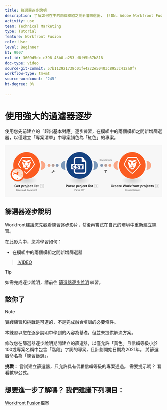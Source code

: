 ```yaml
---
title: 篩選器逐步說明
description: 了解如何在中的兩個模組之間新增篩選器， [!DNL Adobe Workfront Fusion].
activity: use
team: Technical Marketing
type: Tutorial
feature: Workfront Fusion
role: User
level: Beginner
kt: 9007
exl-id: 3609d5dc-c398-43b0-a253-d8f95b67b818
doc-type: video
source-git-commit: 57b112921738c01fe4222e50403c8953c412a0f7
workflow-type: tm+mt
source-wordcount: '245'
ht-degree: 0%

---
```


# 使用強大的過濾器逐步

使用您先前建立的「超出基本對應」逐步練習，在模組中的兩個模組之間新增篩選器，以僅建立「專案清單」中專案顏色為「紅色」的專案。

![融合場景的影像](assets/understand-the-basics-2.png)

## 篩選器逐步說明

Workfront建議您先觀看練習逐步影片，然後再嘗試在自己的環境中重新建立練習。

在此影片中，您將學習如何：

* 在模組中的兩個模組之間新增篩選器

>[!VIDEO](https://video.tv.adobe.com/v/335266/?quality=12&learn=on)

>[!TIP]
>
>如需完成逐步說明，請前往 [篩選器逐步說明](https://experienceleague.adobe.com/docs/workfront-learn/tutorials-workfront/fusion/exercises/filters.html?lang=en) 練習。

## 該你了

>[!NOTE]
>
>實踐練習和挑戰是可選的，不是完成融合培訓的必要條件。

本練習以您在逐步說明中學到的內容為基礎，但並未提供解決方案。

修改您在篩選器逐步說明期間建立的篩選器，以僅允許「黃色」且信賴等級小於100或專案名稱中包含「階段」字詞的專案，且計劃開始日期為2021年。 將篩選器命名為「練習篩選」。

**挑戰：** 嘗試建立篩選器，只允許具有偶數信賴等級的專案通過。 需要提示嗎？ 看看數學公式。

## 想要進一步了解嗎？ 我們建議下列項目：

[Workfront Fusion檔案](https://experienceleague.adobe.com/docs/workfront/using/adobe-workfront-fusion/workfront-fusion-2.html?lang=en)
